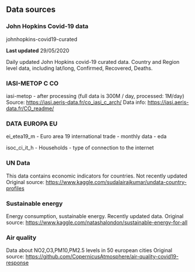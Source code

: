 ## Data sources

### John Hopkins Covid-19 data

johnhopkins-covid19-curated

**Last updated** 29/05/2020

Daily updated John Hopkins covid-19 curated data. 
Country and Region level data, including lat/long, Confirmed, Recovered, Deaths.

### IASI-METOP C CO

iasi-metop - after processing (full data is 300M / day, processed: 1M/day)
Source: https://iasi.aeris-data.fr/co_iasi_c_arch/
Data info: https://iasi.aeris-data.fr/CO_readme/


### DATA EUROPA EU

ei_etea19_m - Euro area 19 international trade - monthly data - eda

isoc_ci_it_h - Households - type of connection to the internet


### UN Data

This data contains economic indicators for countries. Not recently updated
Original source: https://www.kaggle.com/sudalairajkumar/undata-country-profiles


### Sustainable energy 

Energy consumption, sustainable energy. Recently updated data.
Original source: https://www.kaggle.com/natashalondon/sustainable-energy-for-all


### Air quality

Data about NO2,O3,PM10,PM2.5 levels in 50 european cities
Original source: https://github.com/CopernicusAtmosphere/air-quality-covid19-response